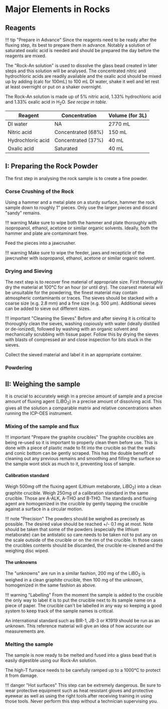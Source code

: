 # Major Elements in Rocks

## Reagents

!!! tip "Prepare in Advance"
    Since the reagents need to be ready after the fluxing step, its best to prepare them in advance. Notably a solution of saturated oxalic acid is needed and should be prepared the day before the reagents are mixed.

The "Rock-An solution" is used to dissolve the glass bead created in later steps and this solution will be analysed. The concentrated nitric and hydrochloric acids are readily available and the oxalic acid should be mixed up by adding (calc for 100mL) to 100 mL DI water, shake it well and let rest at least overnight or put on a shaker overnight.

The Rock-An solution is made up of 5% nitric acid, 1.33% hydrochloric acid and 1.33% oxalic acid in H<sub>2</sub>O. _See recipe in table._

Reagent           | Concentration      | Volume (for 3L)
----------------- | ------------------ | ---------------
DI water          | NA                 | 2770 mL
Nitric acid       | Concentrated (68%) | 150 mL
Hydrochloric acid | Concentrated (37%) | 40 mL
Oxalic acid       | Saturated          | 40 mL


## I: Preparing the Rock Powder

The first step in analysing the rock sample is to create a fine powder.

### Corse Crushing of the Rock

Using a hammer and a metal plate on a sturdy surface, hammer the rock sample down to roughly 1" pieces. Only use the larger pieces and discard "sandy" remains.

!!! warning
    Make sure to wipe both the hammer and plate thoroughly with isopropanol, ethanol, acetone or 
    similar organic solvents. Ideally, both the hammer and plate are contaminant free.

Feed the pieces into a jawcrusher.

!!! warning
    Make sure to wipe the feeder, jaws and recepticle of the jawcrusher with
    isopropanol, ethanol, acetone or similar organic solvent.

### Drying and Sieving

The next step is to recover fine material of appropriate size. First thoroughly dry the material at 100°C for an hour (or until dry). The coarsest material will be unsuitable for the powdering, the finest material may contain atmospheric contaminants or traces. The sieves should be stacked with a coarse size (e.g. 2.8 mm) and a fine size (e.g. 500 μm). Additional sieves can be added to sieve out different sizes.

!!! important "Cleaning the Sieves"
    Before and after sieving it is critical to thoroughly clean the sieves, washing copiously with water (ideally distilled or de-ionized), followed by washing with an organic solvent and mechanically scrubbing with tissue paper. Follow this by drying the sieves with blasts of compressed air and close inspection for bits stuck in the sieves.

Collect the sieved material and label it in an appropriate container.

### Powdering


## II: Weighing the sample

It is crucial to accurately weigh in a precise amount of sample and a precise amount of fluxing agent (LiBO<sub>2</sub>) in a precise amount of dissolving acid. This gives all the solution a comparable matrix and relative concentrations when running the ICP-OES instrument.

### Mixing of the sample and flux

!!! important "Prepare the graphite crucibles"
    The graphite crucibles are being re-used so it is important to properly clean them before use. This is done with a piece of plastic made to fit into the crucible so that the walls and conic bottom can be gently scraped. This has the double benefit of cleaning out any previous remains and smoothing and filling the surface so the sample wont stick as much to it, preventing loss of sample.

#### Calibration standard
Weigh 500mg off the fluxing agent (Lithium metaborate, LiBO<sub>2</sub>) into a clean graphite crucible. Weigh 250mg of a calibration standard in the same crucible. Those are A-ALK, A-THO and B-THO.  The standards and fluxing agent are homogenized in the crucible by gently tapping the crucible against a surface in a circular motion.

!!! note "Precision"
    The powders should be weighed as precisely as possible. The desired value should be reached +/- 0.1 mg at most. Note should be taken that some of the powders (especially the lithium metaborate) can be antistatic so care needs to be taken not to put any on the scale outside of the crucible or on the rim of the crucible. In those cases the crucibles contents should be discarded, the crucible re-cleaned and the weighing disc wiped.

#### The unknowns

The "unknowns" are run in a similar fashion, 200 mg of the LiBO<sub>2</sub> is weighed in a clean graphite crucible, then 100 mg of the unknown, homogenized in the same fashion as above.

!!! warning "Labelling"
    From the moment the sample is added to the crucible the only way to label it is to put the crucible next to its sample name on a piece of paper. The crucible can't be labelled in any way so keeping a good system to keep track of the sample names is critical.

An international standard such as BIR-1, JB-3 or K1919 should be run as an unknown. This reference material will give an idea of how accurate our measurements are.

### Melting the sample

The sample is now ready to be melted and fused into a glass bead that is easily digestible using our Rock-An solution.

The high-T furnace needs to be carefully ramped up to a 1000°C to protect it from damage.

!!! danger "Hot surfaces"
    This step can be extremely dangerous. Be sure to wear protective equipment such as heat resistant gloves and protective eyewear as well as using the right tools after receiving training in using those tools. Never perform this step without a technician supervising you.

